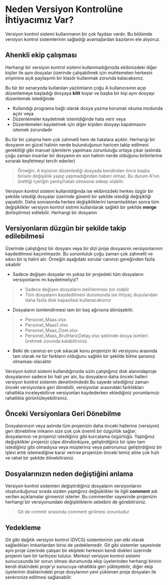 # Neden Versiyon Kontrolüne İhtiyacımız Var?
Versiyon kontrol sistemi kullanmanın bir çok faydası vardır. Bu bölümde versiyon kontrol sistemlerinin sağladığı avantajlardan bazılarını ele alıyoruz.

## Ahenkli ekip çalışması
Herhangi bir versiyon kontrol sistemi kullanmadığınızda  ekibinizdeki diğer kişiler ile aynı dosyalar üzerinde çalışabilmek için muhtemelen herkesin erişimine açık paylaşımlı bir klasör kullanmak zorunda kalacaksınız.

Bu tür bir senaryoda kullanılan yazılımların çoğu A kullanıcısının açıp düzenlemeye başladığı dosyaya **kilit** koyar ve başka bir kişi aynı dosyayı düzenlemek istediğinde
* Kullandığı programa bağlı olarak dosya yazma korumalı okuma modunda açılır veya
* Düzenlemeler kaydetmek istenildiğinde hata verir veya
* Düzenlemeleri kaydetmek için diğer kişiden dosyayı kapatmasını istemek zorundadır

Bu tür bir çalışma hem çok zahmetli hem de hatalara açıktır. Herhangi bir dosyanın en gücel halinin nerde bulunduğunun haricen takip edilmesi gerekliliği gibi manuel işlemlerin yapılması zorunluluğu ortaya çıkar (aslında çoğu zaman insanlar bir dosyanın en son halinin nerde olduğunu birbirlerine sorarak keşfetmeyi tercih ederler)

> Örneğin; A kişisinin düzenlediği dosyada kendinden önce başka birisini değişiklik yapıp yapmadığından haberi olmaz. Bu durum A'nın ürettiği içeriğin yanlış/hatalı olmasına sebep olabilir.

Versiyon kontrol sistemi kullanıldığında ise ekibinizdeki herkes özgür bir şekilde istediği dosyalar üzerinde güvenli bir şekilde istediği değişikliği yapabilir. Daha sonrasında herkes değişikliklerini tamamladıktan sonra tüm değişiklikler versiyon kontrol sistrmi kullanılarak sağlıklı bir şekilde **merge** (*birleştirme*) edilebilir. Herhangi bir dosyanın

## Versiyonların düzgün bir şekilde takip edilebilmesi

Üzerinde çalıştığınız bir dosyanı veya bir dizi proje dosyasnın versiyonlarının kaydedilmesi kaçınılmazdır. Bu sorumluluk çoğu zaman çok zahmetli ve sıkıcı bir iş halini alır. Örneğin aşağıdaki sorular canınızı gereğinden fazla sıkabilir

* Sadece değişen dosyalar mı yoksa bir projedeki tüm dosyaların versiyonlarını mı kaydetmeliyiz?
> * Sadece değişen dosyaların belirlenmesi zor olablir
> * Tüm dosyaların kaydedilmesi durumunda ise ihtiyaç duyulandan daha fazla disk kapasitesi kullanacaksınız

* Dosyaların isimlendirmesi tam bir baş ağırısına dönüşebilir.
> * Personel_Maas.xlsx
> * Personel_Maas1.xlsx
> * Personel_Maas_Ozet.xlsx
> * Personel_Maas_BrutHaricDetay.xlsx
> şeklinde dosya isimleri üretmek zorunda kalabilirsiniz.

* Belki de canınızı en çok sıkacak konu projenizin iki versiyonu arasında tam olarak ne tür farkların olduğunu sağlıklı bir şekilde bilme şansınız olmaması olacaktır

Versiyon kotrol sistemi kullandığınızda sizin çalıştığınız disk alanındaproje dosyalarının sadece bir hali yer alır, bu dosyaların daha önceki halleri versiyon kontrol sistemin denetimindedir.Bu sayede istediğiniz zaman önceki versiyonlara geri dönebilir, versiyonlar arasındaki farklılıkları rahatlıkla inceleyebilirve versiyonları kaydederken eklediğiniz yorumlarınızı rahatlıkla görüntüleyebilirsiniz.

## Önceki Versiyonlara Geri Dönebilme
Dosyalarınızın veya aslında tüm projenizin daha önceki hallerine (versiyon) geri dönebilme imkanın size çok çok önemli bir özgürlük sağlar; dosyalarınızı ve projenizi istediğiniz gibi kurcalama özgürlüğü. Yaptığınız değişiklikler projenizi çöpe döndürdüyse, geliştirdiğiniz bir işlev tam istediğiniz gibi olmadıysa veya müşteriniz veya patronunuz geliştirdiğiniz bir işlevi artık istemediğine karar verirse projenizin önceki temiz aline çok hızlı ve rahat bir şekilde dönebilirsiniz.

## Dosyalarınızın neden değiştiğini anlama
Versiyon kontrol sistemleri değiştirdiğiniz dosyaların versiyonlarını oluşturduğunuz sırada sizden yaptığınız değişiklikler ile ilgili **comment** adı verilen açıklamalar girmenizi isterler. Bu commentler sayesinde projenizin herhangi bir versiyonundaki değişikliklerin sebebini de görebilirsiniz.

> Git de commit sırasında comment girilmesi zorunludur

## Yedekleme
Git gibi dağıtık versiyon kontrol (DVCS) sistemlerinin yan etki olarak sağladıkları imkanlardan birisi de yedeklemedir. Git gibi sistemler sayesinde aynı proje üzerinde çalışan bir ekipteki herkesin kendi diskleri üzerinde projenin tam bir tarihçesi tutulur. Merkezi versiyon kontrol sistemi sunucusunda bir sorun olması durumunda ekip üyelerinden herhangi birinin kendi diskindeki proje'yi sunucuya rahatlıkla geri yükleyebilir, diğer ekip üyelerinin disklerindeki proje dosylarının yeni yüklenen proje dosyaları ile senkronize edilmesi sağlanabilir.
